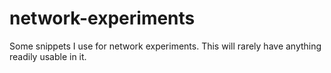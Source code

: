# network-experiments
Some snippets I use for network experiments. This will rarely have anything readily usable in it.
